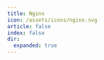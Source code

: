 ```yaml
---
title: Nginx
icon: /assets/icons/nginx.svg
article: false
index: false
dir:
  expanded: true
---
```


<Catalog />

